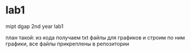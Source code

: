 # lab1
mipt dgap 2nd year lab1

план такой: из кода получаем txt файлы для графиков и строим по ним графики, все файлы прикреплены в репозитории
